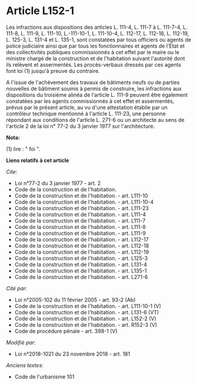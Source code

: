 # Article L152-1

Les infractions aux dispositions des articles L. 111-4, L. 111-7 à L. 111-7-4, L. 111-8, L. 111-9, L. 111-10, L.-111-10-1, L.
111-10-4, L. 112-17, L. 112-18, L. 112-19, L. 125-3, L. 131-4 et L. 135-1, sont constatées par tous officiers ou agents de
police judiciaire ainsi que par tous les fonctionnaires et agents de l'Etat et des collectivités publiques commissionnés à
cet effet par le maire ou le ministre chargé de la construction et de l'habitation suivant l'autorité dont ils relèvent et
assermentés. Les procès-verbaux dressés par ces agents font loi (1) jusqu'à preuve du contraire.

A l'issue de l'achèvement des travaux de bâtiments neufs ou de parties nouvelles de bâtiment soumis à permis de construire,
les infractions aux dispositions du troisième alinéa de l'article L. 111-9 peuvent être également constatées par les agents
commissionnés à cet effet et assermentés, prévus par le présent article, au vu d'une attestation établie par un contrôleur
technique mentionné à l'article L. 111-23, une personne répondant aux conditions de l'article L. 271-6 ou un architecte au
sens de l'article 2 de la loi n° 77-2 du 3 janvier 1977 sur l'architecture.

**Nota:**

(1) lire : " foi ".

**Liens relatifs à cet article**

_Cite_:

  - Loi n°77-2 du 3 janvier 1977 - art. 2
  - Code de la construction et de l'habitation.
  - Code de la construction et de l'habitation. - art. L111-10
  - Code de la construction et de l'habitation. - art. L111-10-4
  - Code de la construction et de l'habitation. - art. L111-23
  - Code de la construction et de l'habitation. - art. L111-4
  - Code de la construction et de l'habitation. - art. L111-7
  - Code de la construction et de l'habitation. - art. L111-8
  - Code de la construction et de l'habitation. - art. L111-9
  - Code de la construction et de l'habitation. - art. L112-17
  - Code de la construction et de l'habitation. - art. L112-18
  - Code de la construction et de l'habitation. - art. L112-19
  - Code de la construction et de l'habitation. - art. L125-3
  - Code de la construction et de l'habitation. - art. L131-4
  - Code de la construction et de l'habitation. - art. L135-1
  - Code de la construction et de l'habitation. - art. L271-6

_Cité par_:

  - Loi n°2005-102 du 11 février 2005 - art. 93-2 (Ab)
  - Code de la construction et de l'habitation. - art. L111-10-1 (V)
  - Code de la construction et de l'habitation. - art. L131-6 (VT)
  - Code de la construction et de l'habitation. - art. L152-2 (V)
  - Code de la construction et de l'habitation. - art. R152-3 (V)
  - Code de procédure pénale - art. 398-1 (V)

_Modifié par_:

  - Loi n°2018-1021 du 23 novembre 2018 - art. 181

_Anciens textes_:

  - Code de l'urbanisme 101

